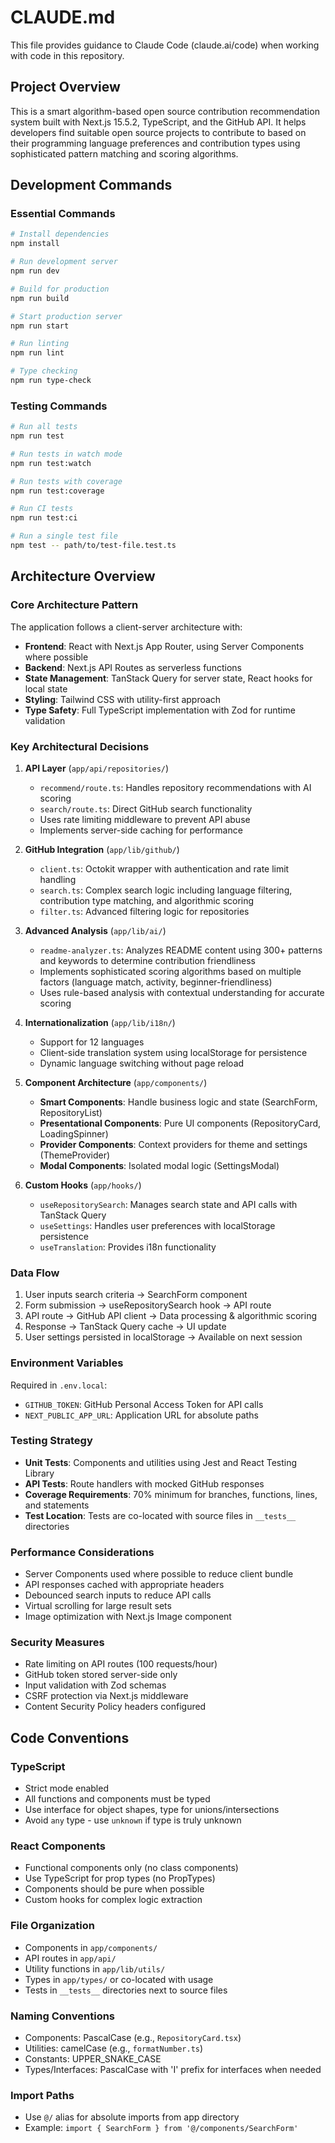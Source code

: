# CLAUDE.md

This file provides guidance to Claude Code (claude.ai/code) when working with code in this repository.

## Project Overview

This is a smart algorithm-based open source contribution recommendation system built with Next.js 15.5.2, TypeScript, and the GitHub API. It helps developers find suitable open source projects to contribute to based on their programming language preferences and contribution types using sophisticated pattern matching and scoring algorithms.

## Development Commands

### Essential Commands
```bash
# Install dependencies
npm install

# Run development server
npm run dev

# Build for production
npm run build

# Start production server
npm run start

# Run linting
npm run lint

# Type checking
npm run type-check
```

### Testing Commands
```bash
# Run all tests
npm run test

# Run tests in watch mode
npm run test:watch

# Run tests with coverage
npm run test:coverage

# Run CI tests
npm run test:ci

# Run a single test file
npm test -- path/to/test-file.test.ts
```

## Architecture Overview

### Core Architecture Pattern
The application follows a client-server architecture with:
- **Frontend**: React with Next.js App Router, using Server Components where possible
- **Backend**: Next.js API Routes as serverless functions
- **State Management**: TanStack Query for server state, React hooks for local state
- **Styling**: Tailwind CSS with utility-first approach
- **Type Safety**: Full TypeScript implementation with Zod for runtime validation

### Key Architectural Decisions

1. **API Layer** (`app/api/repositories/`)
   - `recommend/route.ts`: Handles repository recommendations with AI scoring
   - `search/route.ts`: Direct GitHub search functionality
   - Uses rate limiting middleware to prevent API abuse
   - Implements server-side caching for performance

2. **GitHub Integration** (`app/lib/github/`)
   - `client.ts`: Octokit wrapper with authentication and rate limit handling
   - `search.ts`: Complex search logic including language filtering, contribution type matching, and algorithmic scoring
   - `filter.ts`: Advanced filtering logic for repositories

3. **Advanced Analysis** (`app/lib/ai/`)
   - `readme-analyzer.ts`: Analyzes README content using 300+ patterns and keywords to determine contribution friendliness
   - Implements sophisticated scoring algorithms based on multiple factors (language match, activity, beginner-friendliness)
   - Uses rule-based analysis with contextual understanding for accurate scoring

4. **Internationalization** (`app/lib/i18n/`)
   - Support for 12 languages
   - Client-side translation system using localStorage for persistence
   - Dynamic language switching without page reload

5. **Component Architecture** (`app/components/`)
   - **Smart Components**: Handle business logic and state (SearchForm, RepositoryList)
   - **Presentational Components**: Pure UI components (RepositoryCard, LoadingSpinner)
   - **Provider Components**: Context providers for theme and settings (ThemeProvider)
   - **Modal Components**: Isolated modal logic (SettingsModal)

6. **Custom Hooks** (`app/hooks/`)
   - `useRepositorySearch`: Manages search state and API calls with TanStack Query
   - `useSettings`: Handles user preferences with localStorage persistence
   - `useTranslation`: Provides i18n functionality

### Data Flow
1. User inputs search criteria → SearchForm component
2. Form submission → useRepositorySearch hook → API route
3. API route → GitHub API client → Data processing & algorithmic scoring
4. Response → TanStack Query cache → UI update
5. User settings persisted in localStorage → Available on next session

### Environment Variables
Required in `.env.local`:
- `GITHUB_TOKEN`: GitHub Personal Access Token for API calls
- `NEXT_PUBLIC_APP_URL`: Application URL for absolute paths

### Testing Strategy
- **Unit Tests**: Components and utilities using Jest and React Testing Library
- **API Tests**: Route handlers with mocked GitHub responses
- **Coverage Requirements**: 70% minimum for branches, functions, lines, and statements
- **Test Location**: Tests are co-located with source files in `__tests__` directories

### Performance Considerations
- Server Components used where possible to reduce client bundle
- API responses cached with appropriate headers
- Debounced search inputs to reduce API calls
- Virtual scrolling for large result sets
- Image optimization with Next.js Image component

### Security Measures
- Rate limiting on API routes (100 requests/hour)
- GitHub token stored server-side only
- Input validation with Zod schemas
- CSRF protection via Next.js middleware
- Content Security Policy headers configured

## Code Conventions

### TypeScript
- Strict mode enabled
- All functions and components must be typed
- Use interface for object shapes, type for unions/intersections
- Avoid `any` type - use `unknown` if type is truly unknown

### React Components
- Functional components only (no class components)
- Use TypeScript for prop types (no PropTypes)
- Components should be pure when possible
- Custom hooks for complex logic extraction

### File Organization
- Components in `app/components/`
- API routes in `app/api/`
- Utility functions in `app/lib/utils/`
- Types in `app/types/` or co-located with usage
- Tests in `__tests__` directories next to source files

### Naming Conventions
- Components: PascalCase (e.g., `RepositoryCard.tsx`)
- Utilities: camelCase (e.g., `formatNumber.ts`)
- Constants: UPPER_SNAKE_CASE
- Types/Interfaces: PascalCase with 'I' prefix for interfaces when needed

### Import Paths
- Use `@/` alias for absolute imports from app directory
- Example: `import { SearchForm } from '@/components/SearchForm'`